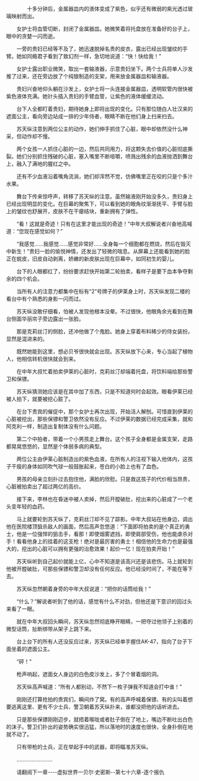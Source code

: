 <div class="read-content j_readContent" id="">
                <p>　　　　十多分钟后，金属器皿内的液体变成了紫色，似乎还有微弱的紫光透过玻璃映射而出。<p>　　女护士将血管切断，封闭了金属器皿。她微笑着将托盘放在准备好的台子上，眼中的贪婪一闪而逝。<p>　　一旁的贵妇已经等不及了，她迅速脱掉名贵的皮衣，露出已经出现皱纹的手臂。她如同瘾君子看到了致幻剂一样，急切地说道：“快！快给我！”<p>　　女护士露出职业微笑，取出一套输液器，示意贵妇坐下。两个士兵将单人沙发推了过来，还在旁边放了个纯银制造的支架，用来放金属器皿和输液器。<p>　　贵妇兴奋地仰头躺在沙发上，女护士将一头连接金属器皿，透明软管内很快被紫色液体充满。她针头插入贵妇的手臂血管，让紫色的液体缓缓流动。<p>　　台下人全都盯着贵妇，期待她身上即将出现的变化。只有那位随白人壮汉来的遮面公主，看向旁边站成一排的少年侍者，眼睛不断在他们身上扫来扫去。<p>　　苏天纵注意到两位公主的动作，她们伸手抓住了心脏，眼中却依然没什么神采，但动作却不慢。<p>　　两个女孩一人抓住心脏的一边，然后共同用力，将这颗失去价值的心脏彻底撕裂。她们分别抓住残破的心脏，塞入嘴里不断咀嚼，喷溅出残余的血液抛洒到舞台上，融入了满地的腥红之中。<p>　　还有不少血液沿着嘴角流淌，她们却浑然不觉，仿佛嘴里正在咬的只是个多汁水果。<p>　　舞台下传来惊呼声，转移了苏天纵的注意。虽然输液刚开始没多久，贵妇身上已经出现明显的变化。在巨幕的聚焦下，可以看到她的眼角纹渐渐抚平、手臂与脸上的皱纹也舒展开，皮肤不在干瘪结块，重新拥有了弹性。<p>　　“看！这就是奇迹！只有在这里才能出现的奇迹！”中年大叔解说者兴奋地高喊道：“您现在感觉如何？”<p>　　“我感觉……我感觉……感觉非常好……全身每一个细胞都在燃烧，然后在毁灭中新生！”贵妇一脸的愉悦神情，还发出了轻微的喘息。从屏幕上还能看到她的脸正在蜕皮，旧皮自动剥离，娇嫩的新皮肤出现在巨幕中，如同初生的婴儿。<p>　　台下的人眼都红了，纷纷要求赶快开始第二轮拍卖，看样子是要下血本争夺剩余的四个机会。<p>　　当所有人的注意力都集中在标有“2”号牌子的伊莱身上时，苏天纵发现二楼的看台中有个熟悉的身影一闪而过。<p>　　苏天纵没敢仔细看，怕被人发现他根本没晕。不过很快，他眼角余光看到在舞台侧面华丽帘子旁边露出一张脸。<p>　　那是克莉丝汀的侧脸，还冲他做了个鬼脸。她身上穿着布料稀少的侍女装扮，显然是混进来的。<p>　　既然她能到这里，想必贝爷很快就会出现。苏天纵放下心来，专心当起了植物人，他相信转机很快就会到来。<p>　　在中年大叔忙着拍卖伊莱的心脏时，克莉丝汀却端着托盘，将饮料端给那些警卫和保镖。<p>　　苏天纵猜测她应该是在其中加了东西，只是不知道何时会起效。眼看伊莱已经被人拍下，就要被挖心脏了。<p>　　在台下贵宾的催促中，那个女护士再次出现，开始活人解刨。可惜直到伊莱的心脏被挖出，那些保镖和警卫依然没有反应。不过伊莱的数据已经完成采集，就和阿克利一样，制造出复制体没有什么问题。<p>　　第二个中拍者，带着一个小男孩走上舞台。这个孩子全身都是金属支架，走路都晃晃悠悠的，显然是个体弱多病的典型。<p>　　两位公主由伊莱心脏制造出的紫色血液，在所有人的注视下输入他体内，这孩子干瘦的身体如同吹气球一般鼓胀起来，苍白的小脸上也有了血色。<p>　　男孩的母亲立刻扑过去抱住他，满脸的欣慰。只是救这孩子的代价相当昂贵，心脏被拍卖出了超过两亿的高价。<p>　　接下来，李林也在昏迷中被人卖掉，然后开膛破肚，挖出来的心脏成了一个老头变年轻的血药。<p>　　马上就要轮到苏天纵了，克莉丝汀却不见了踪影。中年大叔站在他身边，调出他在医院楼顶狙杀敌人的画面，然后高声忽悠道：“下面即将拍卖的是个真正的勇士，他是一位强悍的狙击手，看那！即使烟雾遮挡，即使肩部受伤，他也能虐杀对手！看看他身上的挂着的这支枪！绝对是最厉害的勇士！相信他的生命力也是最强大的，挖出的心脏可以拥有更强的治愈效果！起价一亿！现在拍卖开始！”<p>　　苏天纵听到自己起价就能上亿，心中不知道是该高兴还是该悲伤。马上就轮到他被开膛破肚，可那些保镖和警卫却没有任何反应。他已经没时间了，不能在等下去。<p>　　苏天纵忽然朝着身旁的中年大叔说道：“把你的话筒给我！”<p>　　“什么？”解说者听到了他的话，感觉有什么不对劲，但他还是下意识的回过头来看了一眼。<p>　　就在中年大叔回头瞬间，苏天纵忽然彻底睁开眼睛，一把夺过他领子上别着的微型话筒，扯断绑带从架子上跳下来。<p>　　台上台下的所有人还没反应过来，苏天纵已经单手握住AK-47，指向了台子下面坐着的遮面公主。<p>　　“砰！”<p>　　枪声响起，遮面女人身边的白色皮沙发上，多了个冒着烟的洞。<p>　　苏天纵高声喊道：“所有人都别动，不然下一枚子弹我不知道会打中谁！”<p>　　刚刚还打算抢拍的贵宾们，瞬间炸了窝。有的高声呼喊着保镖、有的尖叫着想要逃离这里、更有不少士兵、警卫朝着苏天纵扑来，谁都没把他的话听进去。<p>　　只是那些保镖刚刚迈步，就捂着喉咙或者肚子倒在了地上，嘴边不断吐出白色的沫子。警卫们扑出的姿势确实很迅猛，所以落地时的速度也很快，全身扑倒在地就不动了。<p>　　只有带枪的士兵，正在举起手中的武器，即将瞄准苏天纵。<p>　　……………………<p>　　请翻阅下一章----虚拟世界一贝尔·史密斯--第七十六章-逐个报仇<p>　　<p> 
            </div>